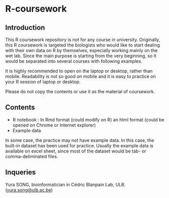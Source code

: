 # R-coursework

## Introduction

This R coursework repository is not for any course in university. Originally, this R coursework is targeted the biologists who would like to start dealing with their own data on R by themselves, especially working mainly on the wet lab. Since the main purpose is starting from the very beginning, so it would be separated into several courses with following examples.

It is highly recommended to open on the laptop or desktop, rather than mobile. Readability is not so good on mobile and it is easy to practice on your R session of laptop or desktop.

Please do not copy the contents or use it as the material of coursework. 

## Contents

  - R notebook : In Rmd format (could modify on R) an html format (could be opened on Chrome or Internet explorer)
  - Example data
  
In some case, the practice may not have example data. In this case, the built-in dataset has been used for practice. Usually the example data is available on excel sheet, since most of the dataset would be tab- or comma-deliminated files.
  
## Inqueries

Yura SONG, bioinformatician in Cédric Blanpain Lab, ULB. (yura.song@ulb.ac.be)
